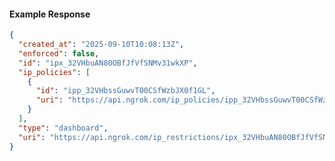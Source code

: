 <!-- Code generated for API Clients. DO NOT EDIT. -->

#### Example Response

```json
{
  "created_at": "2025-09-10T10:08:13Z",
  "enforced": false,
  "id": "ipx_32VHbuAN80OBfJfVfSNMv31wkXP",
  "ip_policies": [
    {
      "id": "ipp_32VHbssGuwvT00CSfWzbJX0f1GL",
      "uri": "https://api.ngrok.com/ip_policies/ipp_32VHbssGuwvT00CSfWzbJX0f1GL"
    }
  ],
  "type": "dashboard",
  "uri": "https://api.ngrok.com/ip_restrictions/ipx_32VHbuAN80OBfJfVfSNMv31wkXP"
}
```
